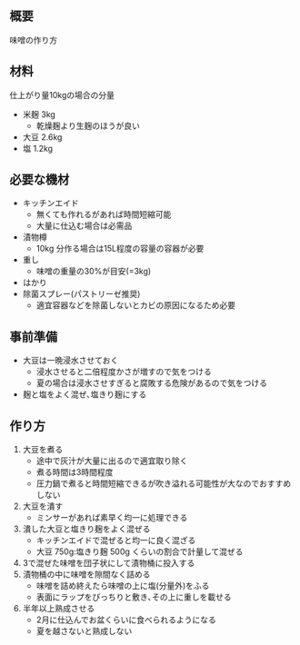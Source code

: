 ## 概要
味噌の作り方


## 材料
仕上がり量10kgの場合の分量

* 米麹 3kg
    * 乾燥麹より生麹のほうが良い
* 大豆 2.6kg
* 塩 1.2kg


## 必要な機材
* キッチンエイド
    * 無くても作れるがあれば時間短縮可能
    * 大量に仕込む場合は必需品
* 漬物樽
    * 10kg 分作る場合は15L程度の容量の容器が必要
* 重し
    * 味噌の重量の30%が目安(=3kg)
* はかり
* 除菌スプレー(パストリーゼ推奨)
    * 適宜容器などを除菌しないとカビの原因になるため必要


## 事前準備
* 大豆は一晩浸水させておく
    * 浸水させると二倍程度かさが増すので気をつける
    * 夏の場合は浸水させすぎると腐敗する危険があるので気をつける
* 麹と塩をよく混ぜ､塩きり麹にする

## 作り方
1. 大豆を煮る
    * 途中で灰汁が大量に出るので適宜取り除く
    * 煮る時間は3時間程度
    * 圧力鍋で煮ると時間短縮できるが吹き溢れる可能性が大なのでおすすめしない
2. 大豆を潰す
    * ミンサーがあれば素早く均一に処理できる
3. 潰した大豆と塩きり麹をよく混ぜる
    * キッチンエイドで混ぜると均一に良く混ざる
    * 大豆 750g:塩きり麹 500g くらいの割合で計量して混ぜる
4. 3で混ぜた味噌を団子状にして漬物桶に投入する
5. 漬物桶の中に味噌を隙間なく詰める
    * 味噌を詰め終えたら味噌の上に塩(分量外)をふる
    * 表面にラップをぴっちりと敷き､その上に重しを載せる
6. 半年以上熟成させる
    * 2月に仕込んでお盆くらいに食べられるようになる
    * 夏を越さないと熟成しない
